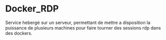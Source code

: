 # Docker_RDP
Service hebergé sur un serveur, permettant de mettre a disposition la puissance de plusieurs machines pour faire tourner des sessions rdp dans des dockers.
